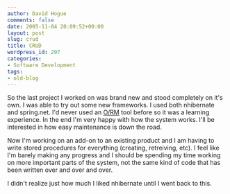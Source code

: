 ```yaml
---
author: David Hogue
comments: false
date: 2005-11-04 20:09:52+00:00
layout: post
slug: crud
title: CRUD
wordpress_id: 297
categories:
- Software Development
tags:
- old-blog
---
```


So the last project I worked on was brand new and stood completely on it's own.  I was able to try out some new frameworks.  I used both nhibernate and spring.net.  I'd never used an [O/RM](http://en.wikipedia.org/wiki/O/RM) tool before so it was a learning experience.  In the end I'm very happy with how the system works.  I'll be interested in how easy maintenance is down the road.

Now I'm working on an add-on to an existing product and I am having to write stored procedures for everything (creating, retreiving, etc).  I feel like I'm barely making any progress and I should be spending my time working on more important parts of the system, not the same kind of code that has been written over and over and over.

I didn't realize just how much I liked nhibernate until I went back to this.
